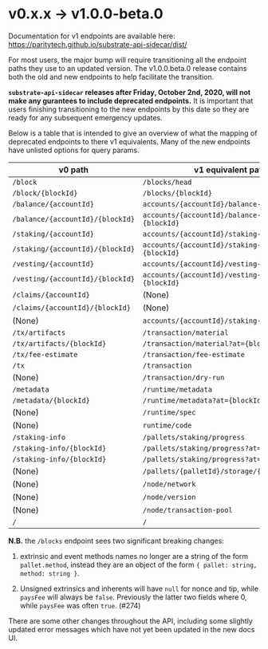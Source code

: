 # v0.x.x &rightarrow; v1.0.0-beta.0

Documentation for v1 endpoints are available here: https://paritytech.github.io/substrate-api-sidecar/dist/

For most users, the major bump will require transitioning all the endpoint paths
they use to an updated version. The v1.0.0.beta.0 release contains both the old
and new endpoints to help facilitate the transition.

**`substrate-api-sidecar` releases after Friday, October 2nd, 2020, will not
make any gurantees to include deprecated endpoints.** It is important that users
finishing transitioning to the new endpoints by this date so they are ready for
any subsequent emergency updates.

Below is a table that is intended to give an overview of what the mapping of
deprecated endpoints to there v1 equivalents. Many of the new
endpoints have unlisted options for query params.

| v0 path           	              | v1 equivalent path            	                  |
|--------------------	              |---------------------	                            |
| `/block`           	              | `/blocks/head`      	                            |
| `/block/{blockId}` 	              | `/blocks/{blockId}` 	                            |
| `/balance/{accountId}`            | `accounts/{accountId}/balance-info`               |
| `/balance/{accountId}/{blockId}`  | `accounts/{accountId}/balance-info?at={blockId}`  |
| `/staking/{accountId}`            | `accounts/{accountId}/staking-info`               |
| `/staking/{accountId}/{blockId}`  | `accounts/{accountId}/staking-info?at={blockId}`  |
| `/vesting/{accountId}`            | `accounts/{accountId}/vesting-info`               |
| `/vesting/{accountId}/{blockId}`  | `accounts/{accountId}/vesting-info?at={blockId}`  |
| `/claims/{accountId}`             | (None)                                            |
| `/claims/{accountId}/{blockId}`   | (None)                                            |
| (None)                            | `accounts/{accountId}/staking-payouts`            |
| `/tx/artifacts`                   | `/transaction/material`                           |
| `/tx/artifacts/{blockId}`         | `/transaction/material?at={blockId}`              |
| `/tx/fee-estimate`                | `/transaction/fee-estimate`                       |
| `/tx`                             | `/transaction`                                    |
| (None)                            | `/transaction/dry-run`                            |
| `/metadata`                       | `/runtime/metadata`                               |
| `/metadata/{blockId}`             | `/runtime/metadata?at={blockId}`                  |
| (None)                            | `/runtime/spec`                                   |
| (None)                            | `runtime/code`                                    |
| `/staking-info`                   | `/pallets/staking/progress`                       |
| `/staking-info/{blockId}`         | `/pallets/staking/progress?at={blockId}`          |
| `/staking-info/{blockId}`         | `/pallets/staking/progress?at={blockId}`          |
| (None)                            | `/pallets/{palletId}/storage/{storageItemId}`     |
| (None)                            | `/node/network`                                   |
| (None)                            | `/node/version`                                   |
| (None)                            | `/node/transaction-pool`                          |
| `/`                               | `/`

**N.B.** the `/blocks` endpoint sees two significant breaking changes:

1) extrinsic and event methods names no longer are a string of the form
`pallet.method`, instead they are an object of the form
`{ pallet: string, method: string }`.

2) Unsigned extrinsics and inherents will have `null` for nonce and tip, while
`paysFee` will always be `false`. Previously the latter two fields where 0, while
`paysFee` was often `true`. (#274)

There are some other changes throughout the API, including some slightly updated
error messages which have not yet been updated in the new docs UI.